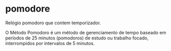 # pomodore
Relógio pomodoro que contem temporizador.

O Método Pomodoro é um método de gerenciamento de tempo baseado em períodos de 25 minutos (pomodoros) de estudo ou trabalho focado, interrompidos por intervalos de 5 minutos. 